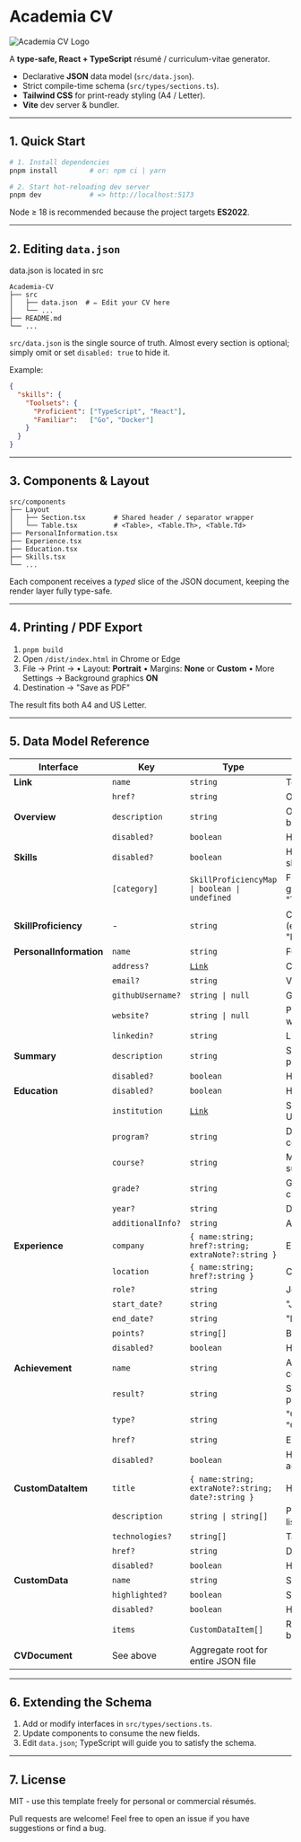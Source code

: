 # Academia CV

![Academia CV Logo](/example/cv.png)

A **type-safe, React + TypeScript** résumé / curriculum-vitae generator.

*   Declarative **JSON** data model (`src/data.json`).
*   Strict compile-time schema (`src/types/sections.ts`).
*   **Tailwind CSS** for print-ready styling (A4 / Letter).
*   **Vite** dev server & bundler.

---

## 1. Quick Start

```bash
# 1. Install dependencies
pnpm install        # or: npm ci | yarn

# 2. Start hot-reloading dev server
pnpm dev            # => http://localhost:5173
```

Node ≥ 18 is recommended because the project targets **ES2022**.

---

## 2. Editing `data.json`

data.json is located in src
```
Academia-CV
├── src
│   ├── data.json  # ✏️ Edit your CV here
│   └── ...
├── README.md
└── ...
```

`src/data.json` is the single source of truth.
Almost every section is optional; simply omit or set `disabled: true` to hide it.

Example:

```json
{
  "skills": {
    "Toolsets": {
      "Proficient": ["TypeScript", "React"],
      "Familiar":   ["Go", "Docker"]
    }
  }
}
```

---

## 3. Components & Layout

```
src/components
├── Layout
│   ├── Section.tsx       # Shared header / separator wrapper
│   └── Table.tsx         # <Table>, <Table.Th>, <Table.Td>
├── PersonalInformation.tsx
├── Experience.tsx
├── Education.tsx
├── Skills.tsx
└── ...
```

Each component receives a _typed_ slice of the JSON document, keeping the
render layer fully type-safe.

---

## 4. Printing / PDF Export

1. `pnpm build`
2. Open `/dist/index.html` in Chrome or Edge
3. File -> Print ->
   • Layout: **Portrait**
   • Margins: **None** or **Custom**
   • More Settings -> Background graphics **ON**
4. Destination -> "Save as PDF"

The result fits both A4 and US Letter.

---

## 5. Data Model Reference

| Interface | Key | Type | Description |
|-----------|-----|------|-------------|
| **Link** | `name` | `string` | Text to show |
| | `href?` | `string` | Optional URL |
| **Overview** | `description` | `string` | One-liner below the name |
| | `disabled?` | `boolean` | Hide section |
| **Skills** | `disabled?` | `boolean` | Hide entire skills table |
| | `[category]` | `SkillProficiencyMap \| boolean \| undefined` | Free-form grouping (e.g. "Toolsets") |
| **SkillProficiency** | - | `string` | Column header (e.g. "Proficient") |
| **PersonalInformation** | `name` | `string` | Full name |
| | `address?` | [`Link`](#) | City / Country |
| | `email?` | `string` | Visible e-mail |
| | `githubUsername?` | `string \| null` | GitHub handle |
| | `website?` | `string \| null` | Personal website |
| | `linkedin?` | `string` | LinkedIn URL |
| **Summary** | `description` | `string` | Short paragraph |
| | `disabled?` | `boolean` | Hide summary |
| **Education** | `disabled?` | `boolean` | Hide entry |
| | `institution` | [`Link`](#) | School / University |
| | `program?` | `string` | Degree or course |
| | `course?` | `string` | Modules / subjects |
| | `grade?` | `string` | GPA / classification |
| | `year?` | `string` | Dates attended |
| | `additionalInfo?` | `string` | Anything else |
| **Experience** | `company` | `{ name:string; href?:string; extraNote?:string }` | Employer |
| | `location` | `{ name:string; href?:string }` | City / Country |
| | `role?` | `string` | Job title |
| | `start_date?` | `string` | "Jan 2022" |
| | `end_date?` | `string` | "Present" |
| | `points?` | `string[]` | Bullet points |
| | `disabled?` | `boolean` | Hide entry |
| **Achievement** | `name` | `string` | Award or certificate |
| | `result?` | `string` | Score / placement |
| | `type?` | `string` | "Competition", "Certification"… |
| | `href?` | `string` | Evidence link |
| | `disabled?` | `boolean` | Hide achievement |
| **CustomDataItem** | `title` | `{ name:string; extraNote?:string; date?:string }` | Heading |
| | `description` | `string \| string[]` | Paragraph or list |
| | `technologies?` | `string[]` | Tags |
| | `href?` | `string` | Detail link |
| | `disabled?` | `boolean` | Hide |
| **CustomData** | `name` | `string` | Section header |
| | `highlighted?` | `boolean` | Special styling |
| | `disabled?` | `boolean` | Hide section |
| | `items` | `CustomDataItem[]` | Repeated blocks |
| **CVDocument** | See above | Aggregate root for entire JSON file |

---

## 6. Extending the Schema

1. Add or modify interfaces in `src/types/sections.ts`.
2. Update components to consume the new fields.
3. Edit `data.json`; TypeScript will guide you to satisfy the schema.

---

## 7. License

MIT - use this template freely for personal or commercial résumés.

Pull requests are welcome!
Feel free to open an issue if you have suggestions or find a bug.
